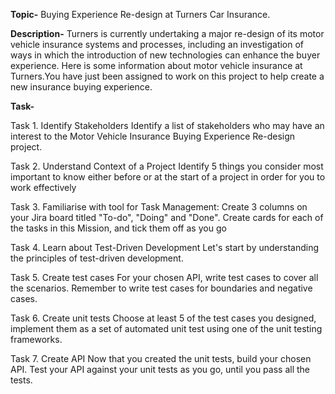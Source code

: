 **Topic-** Buying Experience Re-design at Turners Car Insurance.

**Description-**
Turners is currently undertaking a major re-design of its motor vehicle insurance systems and processes, including an investigation of ways in which the introduction of new technologies can enhance the buyer experience. Here is some information about motor vehicle insurance at Turners.You have just been assigned to work on this project to help create a new insurance buying experience.

**Task-**

Task 1. Identify Stakeholders
Identify a list of stakeholders who may have an interest to the Motor Vehicle Insurance Buying Experience Re-design project.  

Task ​​​​​​​​​​​​​​2. Understand Context of a Project
Identify 5 things you consider most important to know either before or at the start of a project in order for you to work effectively

Task 3. Familiarise with tool for Task Management: Create 3 columns on your Jira board titled "To-do", "Doing" and "Done". 
Create cards for each of the tasks in this Mission, and tick them off as you go

Task 4. Learn about Test-Driven Development 
Let's start by understanding the principles of test-driven development.

Task 5. Create test cases
For your chosen API, write test cases to cover all the scenarios.  Remember to write test cases for boundaries and negative cases. 

Task 6. Create unit tests
Choose at least 5 of the test cases you designed, implement them as a set of automated unit test using one of the unit testing frameworks.

Task 7. Create API
Now that you created the unit tests, build your chosen API.  Test your API against your unit tests as you go, until you pass all the tests.
